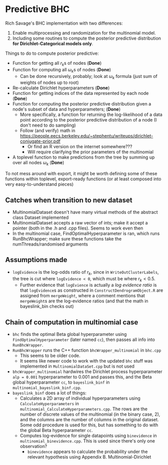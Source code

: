 # Predictive BHC

Rich Savage's BHC implementation with two differences:

1. Enable multiprocessing and randomization for the multinomial model.
2. Including some routines to compute the posterior predictive distribution
   **for Dirichlet-Categorical models only**.

Things to do to compute posterior predictive:

- Function for getting all $r_k$s of nodes (**Done**)
- Function for computing all $\omega_k$s of nodes (**Done**)
    - Can be done recursively, probably; look at $\omega_k$ formula (just sum of weights of nodes up to root)
- Re-calculate Dirichlet hyperparameters (**Done**)
- Function for getting indices of the data represented by each node (**Done**)
- Function for computing the posterior predictive distribution given a node's subset of data and hyperparameters; (**Done**)
    - More specifically, a function for returning the log-likelihood of a data point according to the posterior predictive distribution of a node (I don't need to do sampling)
    - Follow (and verify) math in https://people.eecs.berkeley.edu/~stephentu/writeups/dirichlet-conjugate-prior.pdf
        - Or find an R version on the internet somewhere???
        - Will require clarifying the prior parameters of the multinomial
- A toplevel function to make predictions from the tree by summing up over all
    nodes $\omega_k$ (**Done**)

To not mess around with export, it might be worth defining some of these
functions within toplevel, export-ready functions (or at least composed into
very easy-to-understand pieces)

## Catches when transition to new dataset

- MultinomialDataset doesn't have many virtual methods of the abstract class
    Dataset implemented
- MultinomialDataset accepts a raw vector of ints; make it accept a pointer
    (both in the .h and .cpp files). Seems to work even then
- In the multinomial case, FindOptimalHyperparameter is ran, which runs RunBhcWrapper; make sure these functions take the numThreads/randomised arguments

## Assumptions made

- `logEvidence` is the log-odds ratio of $r_k$, since in `WriteOutClusterLabels`,
    the tree is cut where `logEvidence < 0`, which must be where $r_k < 0.5$.
    - Further evidence that `logEvience` is actually a *log evidence ratio* is that `logEvidence`s as constructed in `ConstructDendrogramObject.R` are assigned from `mergeWeight`, where a comment mentions that `mergeWeight`s are the log-evidence ratios (and that the math in bayeslink_bin checks out)

## Chain of computation in multinomial case

- `bhc` finds the optimal Beta global hyperparameter using `FindOptimalHyperparameter` (later named `cc`), then passes all info into `RunBhcWrapper`.
- `RunBhcWrapper` runs the C++ function `bhcWrapper_multinomial` in `bhc.cpp`
    - This seems to be older code.
    - It seems like newer code to work with the updated `bhc` stuff was
    implemented in `MultinomialDataSet.cpp` but is not used
- `bhcWrapper_multinomial` hardwires the Dirichlet process hyperparameter `alp = 0.001` hyperparameter to 0.001 and passes this, and the Beta global hyperparameter `cc`, to `bayeslink_binf` in `multinomial_bayeslink_binf.cpp`.
- `bayeslink_binf` does a lot of things:
    - Calculates a 2D array of individual hyperparameters using `CalculateHyperparameters` in `multinomial_CalculateHyperparameters.cpp`. The rows are the number of discrete values of the multinomial (in the binary case, 2), and the columns are the number of columns in the original dataset. Some odd procedure is used for this, but has something to do with the global Beta hyperparameter `cc`.
    - Computes log-evidence for single datapoints using `binevidence` in
    `multinomial_binevidence.cpp`. This is used since there's only one
    observation?
        - `binevidence` appears to calculate the probability under the relevant
            hypothesis using Appendix B. Multinomial-Dirichlet
